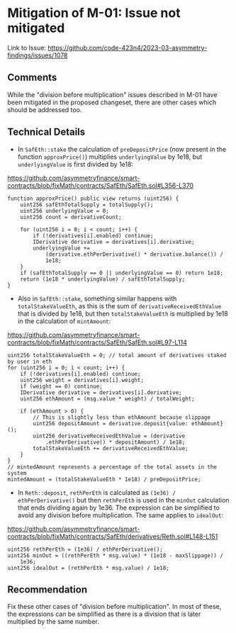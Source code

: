 # Mitigation of M-01: Issue not mitigated

Link to Issue: https://github.com/code-423n4/2023-03-asymmetry-findings/issues/1078

## Comments

While the "division before multiplication" issues described in M-01 have been mitigated in the proposed changeset, there are other cases which should be addressed too.

## Technical Details

- In `SafEth::stake` the calculation of `preDepositPrice` (now present in the function `approxPrice()`) multiplies `underlyingValue` by 1e18, but `underlyingValue` is first divided by 1e18:

https://github.com/asymmetryfinance/smart-contracts/blob/fixMath/contracts/SafEth/SafEth.sol#L356-L370

```solidity
function approxPrice() public view returns (uint256) {
    uint256 safEthTotalSupply = totalSupply();
    uint256 underlyingValue = 0;
    uint256 count = derivativeCount;

    for (uint256 i = 0; i < count; i++) {
        if (!derivatives[i].enabled) continue;
        IDerivative derivative = derivatives[i].derivative;
        underlyingValue +=
            (derivative.ethPerDerivative() * derivative.balance()) /
            1e18;
    }
    if (safEthTotalSupply == 0 || underlyingValue == 0) return 1e18;
    return (1e18 * underlyingValue) / safEthTotalSupply;
}
```

- Also in `SafEth::stake`, something similar happens with `totalStakeValueEth`, as this is the sum of `derivativeReceivedEthValue` that is divided by 1e18, but then `totalStakeValueEth` is multiplied by 1e18 in the calculation of `mintAmount`:

https://github.com/asymmetryfinance/smart-contracts/blob/fixMath/contracts/SafEth/SafEth.sol#L97-L114

```solidity
uint256 totalStakeValueEth = 0; // total amount of derivatives staked by user in eth
for (uint256 i = 0; i < count; i++) {
    if (!derivatives[i].enabled) continue;
    uint256 weight = derivatives[i].weight;
    if (weight == 0) continue;
    IDerivative derivative = derivatives[i].derivative;
    uint256 ethAmount = (msg.value * weight) / totalWeight;

    if (ethAmount > 0) {
        // This is slightly less than ethAmount because slippage
        uint256 depositAmount = derivative.deposit{value: ethAmount}();
        uint256 derivativeReceivedEthValue = (derivative
            .ethPerDerivative() * depositAmount) / 1e18;
        totalStakeValueEth += derivativeReceivedEthValue;
    }
}
// mintedAmount represents a percentage of the total assets in the system
mintedAmount = (totalStakeValueEth * 1e18) / preDepositPrice;
```
  
- In `Reth::deposit`, `rethPerEth` is calculated as `(1e36) / ethPerDerivative()` but then `rethPerEth` is used in the `minOut` calculation that ends dividing again by 1e36. The expression can be simplified to avoid any division before multiplication. The same applies to `idealOut`:

https://github.com/asymmetryfinance/smart-contracts/blob/fixMath/contracts/SafEth/derivatives/Reth.sol#L148-L151

```solidity
uint256 rethPerEth = (1e36) / ethPerDerivative();
uint256 minOut = ((rethPerEth * msg.value) * (1e18 - maxSlippage)) /
    1e36;
uint256 idealOut = (rethPerEth * msg.value) / 1e18;
```

## Recommendation

Fix these other cases of "division before multiplication". In most of these, the expressions can be simplified as there is a division that is later multiplied by the same number.
